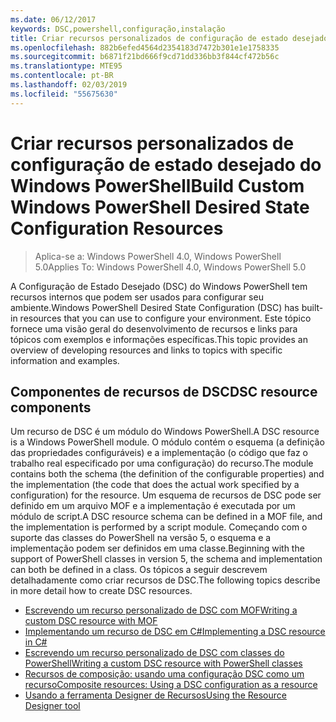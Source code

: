 ```yaml
---
ms.date: 06/12/2017
keywords: DSC,powershell,configuração,instalação
title: Criar recursos personalizados de configuração de estado desejado do Windows PowerShell
ms.openlocfilehash: 882b6efed4564d2354183d7472b301e1e1758335
ms.sourcegitcommit: b6871f21bd666f9cd71dd336bb3f844cf472b56c
ms.translationtype: MTE95
ms.contentlocale: pt-BR
ms.lasthandoff: 02/03/2019
ms.locfileid: "55675630"
---
```

# <a name="build-custom-windows-powershell-desired-state-configuration-resources"></a><span data-ttu-id="3881b-103">Criar recursos personalizados de configuração de estado desejado do Windows PowerShell</span><span class="sxs-lookup"><span data-stu-id="3881b-103">Build Custom Windows PowerShell Desired State Configuration Resources</span></span>

> <span data-ttu-id="3881b-104">Aplica-se a: Windows PowerShell 4.0, Windows PowerShell 5.0</span><span class="sxs-lookup"><span data-stu-id="3881b-104">Applies To: Windows PowerShell 4.0, Windows PowerShell 5.0</span></span>

<span data-ttu-id="3881b-105">A Configuração de Estado Desejado (DSC) do Windows PowerShell tem recursos internos que podem ser usados para configurar seu ambiente.</span><span class="sxs-lookup"><span data-stu-id="3881b-105">Windows PowerShell Desired State Configuration (DSC) has built-in resources that you can use to configure your environment.</span></span> <span data-ttu-id="3881b-106">Este tópico fornece uma visão geral do desenvolvimento de recursos e links para tópicos com exemplos e informações específicas.</span><span class="sxs-lookup"><span data-stu-id="3881b-106">This topic provides an overview of developing resources and links to topics with specific information and examples.</span></span>

## <a name="dsc-resource-components"></a><span data-ttu-id="3881b-107">Componentes de recursos de DSC</span><span class="sxs-lookup"><span data-stu-id="3881b-107">DSC resource components</span></span>

<span data-ttu-id="3881b-108">Um recurso de DSC é um módulo do Windows PowerShell.</span><span class="sxs-lookup"><span data-stu-id="3881b-108">A DSC resource is a Windows PowerShell module.</span></span> <span data-ttu-id="3881b-109">O módulo contém o esquema (a definição das propriedades configuráveis) e a implementação (o código que faz o trabalho real especificado por uma configuração) do recurso.</span><span class="sxs-lookup"><span data-stu-id="3881b-109">The module contains both the schema (the definition of the configurable properties) and the implementation (the code that does the actual work specified by a configuration) for the resource.</span></span> <span data-ttu-id="3881b-110">Um esquema de recursos de DSC pode ser definido em um arquivo MOF e a implementação é executada por um módulo de script.</span><span class="sxs-lookup"><span data-stu-id="3881b-110">A DSC resource schema can be defined in a MOF file, and the implementation is performed by a script module.</span></span> <span data-ttu-id="3881b-111">Começando com o suporte das classes do PowerShell na versão 5, o esquema e a implementação podem ser definidos em uma classe.</span><span class="sxs-lookup"><span data-stu-id="3881b-111">Beginning with the support of PowerShell classes in version 5, the schema and implementation can both be defined in a class.</span></span> <span data-ttu-id="3881b-112">Os tópicos a seguir descrevem detalhadamente como criar recursos de DSC.</span><span class="sxs-lookup"><span data-stu-id="3881b-112">The following topics describe in more detail how to create DSC resources.</span></span>

* [<span data-ttu-id="3881b-113">Escrevendo um recurso personalizado de DSC com MOF</span><span class="sxs-lookup"><span data-stu-id="3881b-113">Writing a custom DSC resource with MOF</span></span>](authoringResourceMOF.md)
* [<span data-ttu-id="3881b-114">Implementando um recurso de DSC em C#</span><span class="sxs-lookup"><span data-stu-id="3881b-114">Implementing a DSC resource in C#</span></span>](authoringResourceMofCS.md)
* [<span data-ttu-id="3881b-115">Escrevendo um recurso personalizado de DSC com classes do PowerShell</span><span class="sxs-lookup"><span data-stu-id="3881b-115">Writing a custom DSC resource with PowerShell classes</span></span>](authoringResourceClass.md)
* [<span data-ttu-id="3881b-116">Recursos de composição: usando uma configuração DSC como um recurso</span><span class="sxs-lookup"><span data-stu-id="3881b-116">Composite resources: Using a DSC configuration as a resource</span></span>](authoringResourceComposite.md)
* [<span data-ttu-id="3881b-117">Usando a ferramenta Designer de Recursos</span><span class="sxs-lookup"><span data-stu-id="3881b-117">Using the Resource Designer tool</span></span>](../authoringResourceMofDesigner.md)
